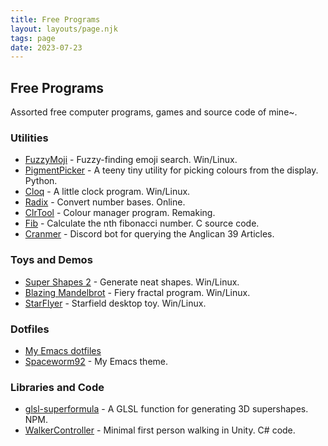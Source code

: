 ```yaml
---
title: Free Programs
layout: layouts/page.njk
tags: page
date: 2023-07-23
---
```


## Free Programs

Assorted free computer programs, games and source code of mine~. 

### Utilities 

* [FuzzyMoji](https://softwave.itch.io/fuzzymojifinder) - Fuzzy-finding emoji search. Win/Linux.
* [PigmentPicker](https://softwave.itch.io/pigment-picker) - A teeny tiny utility for picking colours from the display. Python.
* [Cloq](https://softwave.itch.io/cloq) - A little clock program. Win/Linux.
* [Radix](https://www.s0ftwave.com/radix-app/) - Convert number bases. Online.
* [ClrTool](https://github.com/Softwave/ClrTool) - Colour manager program. Remaking.
* [Fib](https://github.com/Softwave/AssortedPrograms/tree/main/fib) - Calculate the nth fibonacci number. C source code. 
* [Cranmer](https://www.s0ftwave.com/cranmerbot/) - Discord bot for querying the Anglican 39 Articles.

### Toys and Demos

* [Super Shapes 2](https://www.s0ftwave.com/supershapes/) - Generate neat shapes. Win/Linux.
* [Blazing Mandelbrot](https://softwave.itch.io/blazing-mandelbrot) - Fiery fractal program. Win/Linux.
* [StarFlyer](https://softwave.itch.io/starflyer) - Starfield desktop toy. Win/Linux.

### Dotfiles

* [My Emacs dotfiles](https://github.com/Softwave/emacs.d)
* [Spaceworm92](https://github.com/Softwave/Spaceworm92) - My Emacs theme.

### Libraries and Code

* [glsl-superformula](https://github.com/Softwave/glsl-superformula) - A GLSL function for generating 3D supershapes. NPM. 
* [WalkerController](https://github.com/Softwave/WalkerController) - Minimal first person walking in Unity. C# code. 

